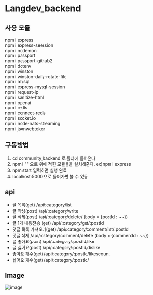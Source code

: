 # Langdev_backend
## 사용 모듈
npm i express  
npm i express-seession  
npm i nodemon  
npm i passport  
npm i passport-github2  
npm i dotenv  
npm i winston  
npm i winston-daily-rotate-file  
npm i mysql  
npm i express-mysql-session  
npm i request-ip  
npm i sanitize-html  
npm i openai  
npm i redis  
npm i connect-redis  
npm i socket.io  
npm i node-nats-streaming  
npm i jsonwebtoken  

## 구동방법
1. cd community_backend 로 폴더에 들어온다
2. npm i "" 으로 위에 적힌 모듈들을 설치해준다. ex)npm i express
3. npm start 입력하면 실행 완료
4. localhost:5000 으로 들어가면 볼 수 있음

## api
- 글 목록(get) /api/:category/list
- 글 작성(post) /api/:category/write
- 글 삭제(post) /api/:category/delete/ (body = {postId : ~~})
- 글 1개 내용전송 (get) /api/:category/get/:postId
- 댓글 목록 가져오기(get) /api/:category/comment/list/:postId
- 댓글 삭제 /api/:category/comment/delete (body = {commentId : ~~})
- 글 좋아요(post) /api/:category/:postId/like
- 글 싫어요(post) /api/:category/:postId/dislike
- 좋아요 개수(get) /api/:category/:postId/likescount
- 싫어요 개수(get) /api/:category/:postId/

## Image
![image](https://github.com/ryujm1828/Langdev_backend/assets/83535846/92ae59b2-ee19-46fb-811b-772c76a15132)
